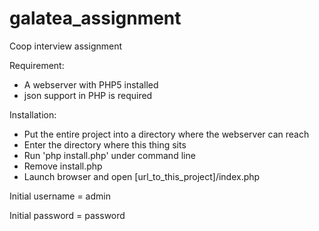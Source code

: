 galatea_assignment
==================

Coop interview assignment

Requirement:
- A webserver with PHP5 installed
- json support in PHP is required

Installation:
- Put the entire project into a directory where the webserver can reach
- Enter the directory where this thing sits
- Run 'php install.php' under command line
- Remove install.php
- Launch browser and open [url_to_this_project]/index.php

Initial username = admin

Initial password = password
